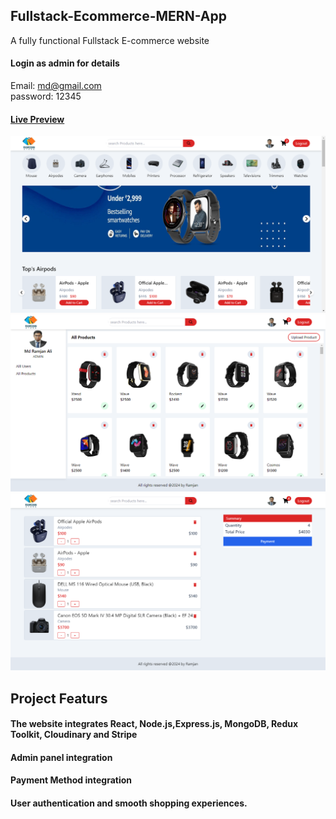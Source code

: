 ## Fullstack-Ecommerce-MERN-App

A fully functional Fullstack E-commerce website

#### Login as admin for details
Email: md@gmail.com <br>
password: 12345
#### [Live Preview](https://fullstack-ecommerce-app-2.vercel.app/)





![](https://github.com/Ramjanict/Fullstack-Ecommerce-MERN-APP/blob/main/frontend/src/assets/home.png)
![](https://github.com/Ramjanict/Fullstack-Ecommerce-MERN-APP/blob/main/frontend/src/assets/admin.png?raw=true)
![](https://github.com/Ramjanict/My-Portfolio/blob/master/src/assets/MERN/cart.png?raw=true)

## Project Featurs
#### The website integrates React, Node.js,Express.js, MongoDB, Redux Toolkit, Cloudinary and Stripe
#### Admin panel integration
#### Payment Method integration
#### User authentication and smooth shopping experiences.
